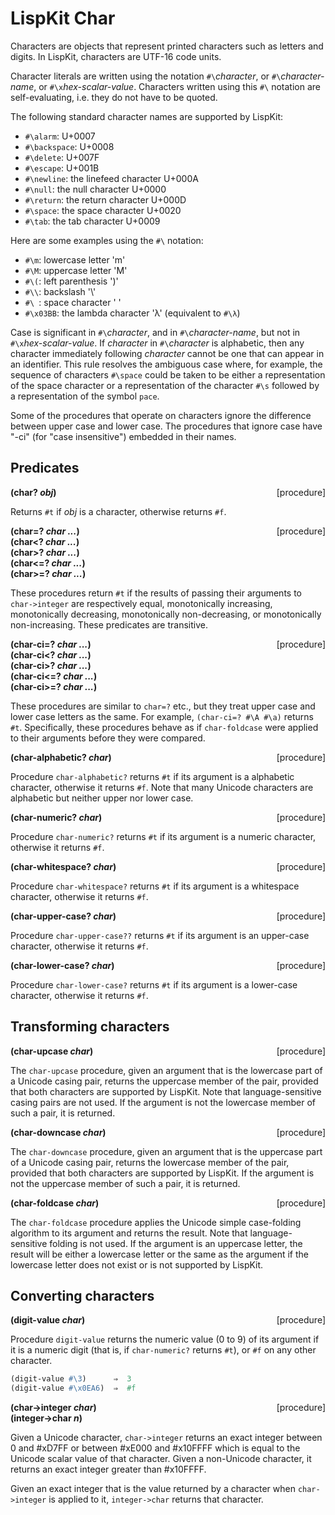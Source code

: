 # LispKit Char

Characters are objects that represent printed characters such as letters and digits. In LispKit, characters are UTF-16 code units. 

Character literals are written using the notation `#\`_character_, or `#\`_character-name_, or `#\x`_hex-scalar-value_. Characters written using this `#\` notation are self-evaluating, i.e. they do not have to be quoted.

The following standard character names are supported by LispKit:

   - `#\alarm`: U+0007
   - `#\backspace`: U+0008
   - `#\delete`: U+007F
   - `#\escape`: U+001B
   - `#\newline`: the linefeed character U+000A
   - `#\null`: the null character U+0000
   - `#\return`: the return character U+000D
   - `#\space`: the space character U+0020
   - `#\tab`: the tab character U+0009

Here are some examples using the `#\` notation:

   - `#\m`: lowercase letter 'm'
   - `#\M`: uppercase letter 'M'
   - `#\(`: left parenthesis ')'
   - `#\\`: backslash '\\'
   - `#\ `: space character ' '
   - `#\x03BB`: the lambda character 'λ' (equivalent to `#\λ`)

Case is significant in `#\`_character_, and in `#\`_character-name_, but not in `#\x`_hex-scalar-value_. If _character_ in `#\`_character_ is alphabetic, then any character immediately following _character_ cannot be one that can appear in an identifier. This rule resolves the ambiguous case where, for example, the sequence of characters `#\space` could be taken to be either a representation of the space character or a representation of the character `#\s` followed by a representation of the symbol `pace`.

Some of the procedures that operate on characters ignore the difference between upper case and lower case. The procedures that ignore case have "-ci" (for "case insensitive") embedded in their names.


## Predicates

**(char? _obj_)** &nbsp;&nbsp;&nbsp; <span style="float:right;text-align:rigth;">[procedure]</span>  

Returns `#t` if _obj_ is a character, otherwise returns `#f`.

**(char=? _char ..._)** &nbsp;&nbsp;&nbsp; <span style="float:right;text-align:rigth;">[procedure]</span>  
**(char\<? _char ..._)**  
**(char\>? _char ..._)**  
**(char\<=? _char ..._)**  
**(char\>=? _char ..._)**  

These procedures return `#t` if the results of passing their arguments to `char->integer` are respectively equal, monotonically increasing, monotonically decreasing, monotonically non-decreasing, or monotonically non-increasing. These predicates are transitive.

**(char-ci=? _char ..._)** &nbsp;&nbsp;&nbsp; <span style="float:right;text-align:rigth;">[procedure]</span>  
**(char-ci\<? _char ..._)**  
**(char-ci\>? _char ..._)**  
**(char-ci\<=? _char ..._)**  
**(char-ci\>=? _char ..._)**  

These procedures are similar to `char=?` etc., but they treat upper case and lower case letters as the same. For example, `(char-ci=? #\A #\a)` returns `#t`. Specifically, these procedures behave as if `char-foldcase` were applied to their arguments before they were compared.

**(char-alphabetic? _char_)** &nbsp;&nbsp;&nbsp; <span style="float:right;text-align:rigth;">[procedure]</span>  

Procedure `char-alphabetic?` returns `#t` if its argument is a alphabetic character, otherwise it returns `#f`. Note that many Unicode characters are alphabetic but neither upper nor lower case.

**(char-numeric? _char_)** &nbsp;&nbsp;&nbsp; <span style="float:right;text-align:rigth;">[procedure]</span>  

Procedure `char-numeric?` returns `#t` if its argument is a numeric character, otherwise it returns `#f`.

**(char-whitespace? _char_)** &nbsp;&nbsp;&nbsp; <span style="float:right;text-align:rigth;">[procedure]</span>  

Procedure `char-whitespace?` returns `#t` if its argument is a whitespace character, otherwise it returns `#f`.

**(char-upper-case? _char_)** &nbsp;&nbsp;&nbsp; <span style="float:right;text-align:rigth;">[procedure]</span>  

Procedure `char-upper-case??` returns `#t` if its argument is an upper-case character, otherwise it returns `#f`.

**(char-lower-case? _char_)** &nbsp;&nbsp;&nbsp; <span style="float:right;text-align:rigth;">[procedure]</span>  

Procedure `char-lower-case?` returns `#t` if its argument is a lower-case character, otherwise it returns `#f`.


## Transforming characters

**(char-upcase _char_)** &nbsp;&nbsp;&nbsp; <span style="float:right;text-align:rigth;">[procedure]</span>  

The `char-upcase` procedure, given an argument that is the lowercase part of a Unicode casing pair, returns the uppercase member of the pair, provided that both characters are supported by LispKit. Note that language-sensitive casing pairs are not used. If the argument is not the lowercase member of such a pair, it is returned.

**(char-downcase _char_)** &nbsp;&nbsp;&nbsp; <span style="float:right;text-align:rigth;">[procedure]</span>  

The `char-downcase` procedure, given an argument that is the uppercase part of a Unicode casing pair, returns the lowercase member of the pair, provided that both characters are supported by LispKit. If the argument is not the uppercase member of such a pair, it is returned.

**(char-foldcase _char_)** &nbsp;&nbsp;&nbsp; <span style="float:right;text-align:rigth;">[procedure]</span>  

The `char-foldcase` procedure applies the Unicode simple case-folding algorithm to its argument and returns the result. Note that language-sensitive folding is not used. If the argument is an uppercase letter, the result will be either a lowercase letter or the same as the argument if the lowercase letter does not exist or is not supported by LispKit.


## Converting characters

**(digit-value _char_)** &nbsp;&nbsp;&nbsp; <span style="float:right;text-align:rigth;">[procedure]</span>  

Procedure `digit-value` returns the numeric value (0 to 9) of its argument if it is a numeric digit (that is, if `char-numeric?` returns `#t`), or `#f` on any other character.

```scheme
(digit-value #\3)      ⇒  3
(digit-value #\x0EA6)  ⇒  #f
```

**(char->integer _char_)** &nbsp;&nbsp;&nbsp; <span style="float:right;text-align:rigth;">[procedure]</span>  
**(integer->char _n_)**  

Given a Unicode character, `char->integer` returns an exact integer between 0 and #xD7FF or between #xE000 and #x10FFFF which is equal to the Unicode scalar value of that character. Given a non-Unicode character, it returns an exact integer greater than #x10FFFF.

Given an exact integer that is the value returned by a character when `char->integer` is applied to it, `integer->char` returns that character.
